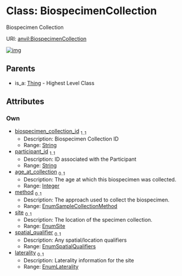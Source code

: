 
# Class: BiospecimenCollection

Biospecimen Collection

URI: [anvil:BiospecimenCollection](https://anvilproject.org/acr-harmonized-data-model/BiospecimenCollection)


[![img](https://yuml.me/diagram/nofunky;dir:TB/class/[Thing],[Thing]^-[BiospecimenCollection&#124;biospecimen_collection_id:string;participant_id:string;age_at_collection:integer%20%3F;method:EnumSampleCollectionMethod%20%3F;site:EnumSite%20%3F;spatial_qualifier:EnumSpatialQualifiers%20%3F;laterality:EnumLaterality%20%3F])](https://yuml.me/diagram/nofunky;dir:TB/class/[Thing],[Thing]^-[BiospecimenCollection&#124;biospecimen_collection_id:string;participant_id:string;age_at_collection:integer%20%3F;method:EnumSampleCollectionMethod%20%3F;site:EnumSite%20%3F;spatial_qualifier:EnumSpatialQualifiers%20%3F;laterality:EnumLaterality%20%3F])

## Parents

 *  is_a: [Thing](Thing.md) - Highest Level Class

## Attributes


### Own

 * [biospecimen_collection_id](biospecimen_collection_id.md)  <sub>1..1</sub>
     * Description: Biospecimen Collection ID
     * Range: [String](types/String.md)
 * [participant_id](participant_id.md)  <sub>1..1</sub>
     * Description: ID associated with the Participant
     * Range: [String](types/String.md)
 * [age_at_collection](age_at_collection.md)  <sub>0..1</sub>
     * Description: The age at which this biospecimen was collected.
     * Range: [Integer](types/Integer.md)
 * [method](method.md)  <sub>0..1</sub>
     * Description: The approach used to collect the biospecimen.
     * Range: [EnumSampleCollectionMethod](EnumSampleCollectionMethod.md)
 * [site](site.md)  <sub>0..1</sub>
     * Description: The location of the specimen collection.
     * Range: [EnumSite](EnumSite.md)
 * [spatial_qualifier](spatial_qualifier.md)  <sub>0..1</sub>
     * Description: Any spatial/location qualifiers
     * Range: [EnumSpatialQualifiers](EnumSpatialQualifiers.md)
 * [laterality](laterality.md)  <sub>0..1</sub>
     * Description: Laterality information for the site
     * Range: [EnumLaterality](EnumLaterality.md)

